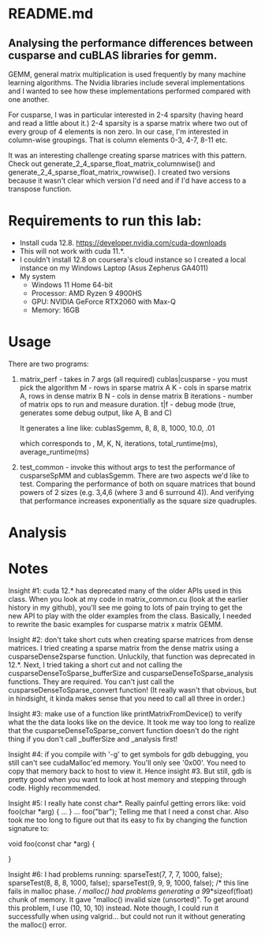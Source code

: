# README.md

## Analysing the performance differences between cusparse and cuBLAS libraries for gemm.

GEMM, general matrix multiplication is used frequently by many machine learning algorithms.
The Nvidia libraries include several implementations and I wanted to see how these implementations
performed compared with one another.

For cusparse, I was in particular interested in 2-4 sparsity (having heard and read a little about
it.)  2-4 sparsity is a sparse matrix where two out of every group of 4 elements is non zero.  In our
case, I'm interested in column-wise groupings.  That is column elements 0-3, 4-7, 8-11 etc.

It was an interesting challenge creating sparse matrices with this pattern.  Check out 
generate_2_4_sparse_float_matrix_columnwise() and generate_2_4_sparse_float_matrix_rowwise().
I created two versions because it wasn't clear which version I'd need and if I'd have access to a
transpose function.

# Requirements to run this lab:
- Install cuda 12.8. https://developer.nvidia.com/cuda-downloads
- This will not work with cuda 11.*.
- I couldn't install 12.8 on coursera's cloud instance so I created a local instance on my Windows Laptop (Asus Zepherus GA4011)
- My system
    * Windows 11 Home 64-bit
    * Processor: AMD Ryzen 9 4900HS
    * GPU: NVIDIA GeForce RTX2060 with Max-Q
    * Memory: 16GB


# Usage
There are two programs:

1. matrix_perf - takes in 7 args (all required)
   cublas|cusparse - you must pick the algorithm
   M - rows in sparse matrix A
   K - cols in sparse matrix A, rows in dense matrix B
   N - cols in dense matrix B
   iterations - number of matrix ops to run and measure duration.
   t|f - debug mode (true, generates some debug output, like A, B and C)

   It generates a line like:
   cublasSgemm, 8, 8, 8, 1000, 10.0, .01

   which corresponds to <algorithm>, M, K, N, iterations, total_runtime(ms), average_runtime(ms)

2. test_common - invoke this without args to test the performance of cusparseSpMM and cublasSgemm.
There are two aspects we'd like to test. Comparing the performance of both on square matrices
that bound powers of 2 sizes (e.g. 3,4,6 (where 3 and 6 surround 4)).  And verifying that performance increases exponentially as the square size quadruples.

# Analysis 

# Notes

Insight #1: cuda 12.* has deprecated many of the older APIs used in this class.  When you look at
my code in matrix_common.cu (look at the earlier history in my github), you'll see me going to lots 
of pain trying to get the new API to play with the older examples from the class.  Basically, I
needed to rewrite the basic examples for cusparse matrix x matrix GEMM.

Insight #2: don't take short cuts when creating sparse matrices from dense matrices.  I tried
creating a sparse matrix from the dense matrix using a cusparseDense2sparse function.  Unluckily,
that function was deprecated in 12.*.  Next, I tried taking a short cut and not calling the cusparseDenseToSparse_bufferSize and cusparseDenseToSparse_analysis functions.  They are required.
You can't just call the cusparseDenseToSparse_convert function! (It really wasn't that obvious, but
in hindsight, it kinda makes sense that you need to call all three in order.)

Insight #3: make use of a function like printMatrixFromDevice() to verify what the the data looks
like on the device.  It took me way too long to realize that the cusparseDenseToSparse_convert
function doesn't do the right thing if you don't call _bufferSize and _analysis first!  

Insight #4: if you compile with '-g' to get symbols for gdb debugging, you still can't see
cudaMalloc'ed memory.  You'll only see '0x00'.  You need to copy that memory back to host to view it.
Hence insight #3. But still, gdb is pretty good when you want to look at host memory and stepping
through code.  Highly recommended.

Insight #5:  I really hate const char*.  Really painful getting errors like:
void foo(char *arg) {
    ...
}
...
  foo("bar");
Telling me that I need a const char.  Also took me too long to figure out that its easy to fix by
changing the function signature to:

void foo(const char *arg) {

}

Insight #6: I had problems running:
    sparseTest(7, 7, 7, 1000, false);
    sparseTest(8, 8, 8, 1000, false);
    sparseTest(9, 9, 9, 1000, false); /* this line fails in malloc phase. */
malloc() had problems generating a 9*9*sizeof(float) chunk of memory.  It gave "malloc() invalid 
size (unsorted)".  To get around this problem, I use (10, 10, 10) instead.  Note though, I could run
it successfully when using valgrid... but could not run it without generating the malloc() error.






